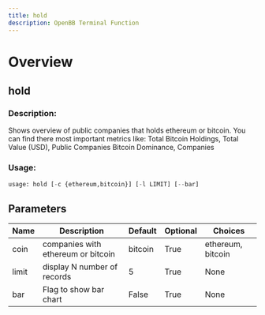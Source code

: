 ```yaml
---
title: hold
description: OpenBB Terminal Function
---
```


# Overview

## hold

### Description: 

Shows overview of public companies that holds ethereum or bitcoin. You can find there most important metrics like: Total Bitcoin Holdings, Total Value (USD), Public Companies Bitcoin Dominance, Companies

### Usage: 
```python
usage: hold [-c {ethereum,bitcoin}] [-l LIMIT] [--bar]
```

## Parameters

| Name | Description | Default | Optional | Choices |
| ---- | ----------- | ------- | -------- | ------- |
| coin | companies with ethereum or bitcoin | bitcoin | True | ethereum, bitcoin |
| limit | display N number of records | 5 | True | None |
| bar | Flag to show bar chart | False | True | None |


